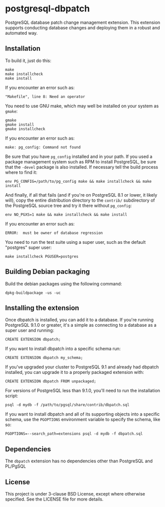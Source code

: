 postgresql-dbpatch
==================

PostgreSQL database patch change management extension. This extension supports conducting database changes and deploying them in a robust and automated way.

Installation
------------

To build it, just do this:

    make
    make installcheck
    make install

If you encounter an error such as:

    "Makefile", line 8: Need an operator

You need to use GNU make, which may well be installed on your system as
`gmake`:

    gmake
    gmake install
    gmake installcheck

If you encounter an error such as:

    make: pg_config: Command not found

Be sure that you have `pg_config` installed and in your path. If you used a
package management system such as RPM to install PostgreSQL, be sure that the
`-devel` package is also installed. If necessary tell the build process where
to find it:

    env PG_CONFIG=/path/to/pg_config make && make installcheck && make install

And finally, if all that fails (and if you're on PostgreSQL 8.1 or lower, it
likely will), copy the entire distribution directory to the `contrib/`
subdirectory of the PostgreSQL source tree and try it there without
`pg_config`:

    env NO_PGXS=1 make && make installcheck && make install

If you encounter an error such as:

    ERROR:  must be owner of database regression

You need to run the test suite using a super user, such as the default
"postgres" super user:

    make installcheck PGUSER=postgres

Building Debian packaging
--------------------------

Build the debian packages using the following command:

    dpkg-buildpackage -us -uc

Installing the extension
------------------------

Once dbpatch is installed, you can add it to a database. If you're running
PostgreSQL 9.1.0 or greater, it's a simple as connecting to a database as a
super user and running:

    CREATE EXTENSION dbpatch;

If you want to install dbpatch into a specific schema run:

    CREATE EXTENSION dbpatch my_schema;

If you've upgraded your cluster to PostgreSQL 9.1 and already had dbpatch
installed, you can upgrade it to a properly packaged extension with:

    CREATE EXTENSION dbpatch FROM unpackaged;

For versions of PostgreSQL less than 9.1.0, you'll need to run the
installation script:

    psql -d mydb -f /path/to/pgsql/share/contrib/dbpatch.sql

If you want to install dbpatch and all of its supporting objects into a specific
schema, use the `PGOPTIONS` environment variable to specify the schema, like
so:

    PGOPTIONS=--search_path=extensions psql -d mydb -f dbpatch.sql

Dependencies
------------
The `dbpatch` extension has no dependencies other than PostgreSQL and PL/PgSQL

License
---------------------
This project is under 3-clause BSD License, except where otherwise specified.
See the LICENSE file for more details.

